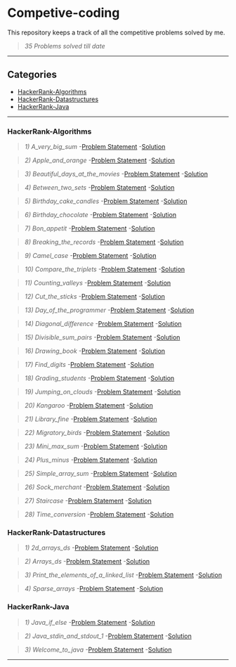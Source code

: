 # Competive-coding
This repository keeps a track of all the competitive problems solved by me.

>_35 Problems solved till date_

---
## Categories
* [HackerRank-Algorithms](#HackerRank-Algorithms)
* [HackerRank-Datastructures](#HackerRank-Datastructures)
* [HackerRank-Java](#HackerRank-Java)


---
### HackerRank-Algorithms

>*1) A_very_big_sum*
> -[Problem Statement](HackerRank-Algorithms/A_very_big_sum.py)
> -[Solution](HackerRank-Algorithms/A_very_big_sum.py)

>*2) Apple_and_orange*
> -[Problem Statement](HackerRank-Algorithms/Apple_and_orange.py)
> -[Solution](HackerRank-Algorithms/Apple_and_orange.py)

>*3) Beautiful_days_at_the_movies*
> -[Problem Statement](HackerRank-Algorithms/Beautiful_days_at_the_movies.py)
> -[Solution](HackerRank-Algorithms/Beautiful_days_at_the_movies.py)

>*4) Between_two_sets*
> -[Problem Statement](HackerRank-Algorithms/Between_two_sets.py)
> -[Solution](HackerRank-Algorithms/Between_two_sets.py)

>*5) Birthday_cake_candles*
> -[Problem Statement](HackerRank-Algorithms/Birthday_cake_candles.cpp)
> -[Solution](HackerRank-Algorithms/Birthday_cake_candles.cpp)

>*6) Birthday_chocolate*
> -[Problem Statement](HackerRank-Algorithms/Birthday_chocolate.py)
> -[Solution](HackerRank-Algorithms/Birthday_chocolate.py)

>*7) Bon_appetit*
> -[Problem Statement](HackerRank-Algorithms/Bon_appetit.py)
> -[Solution](HackerRank-Algorithms/Bon_appetit.py)

>*8) Breaking_the_records*
> -[Problem Statement](HackerRank-Algorithms/Breaking_the_records.py)
> -[Solution](HackerRank-Algorithms/Breaking_the_records.py)

>*9) Camel_case*
> -[Problem Statement](HackerRank-Algorithms/Camel_case.py)
> -[Solution](HackerRank-Algorithms/Camel_case.py)

>*10) Compare_the_triplets*
> -[Problem Statement](HackerRank-Algorithms/Compare_the_triplets.py)
> -[Solution](HackerRank-Algorithms/Compare_the_triplets.py)

>*11) Counting_valleys*
> -[Problem Statement](HackerRank-Algorithms/Counting_valleys.py)
> -[Solution](HackerRank-Algorithms/Counting_valleys.py)

>*12) Cut_the_sticks*
> -[Problem Statement](HackerRank-Algorithms/Cut_the_sticks.py)
> -[Solution](HackerRank-Algorithms/Cut_the_sticks.py)

>*13) Day_of_the_programmer*
> -[Problem Statement](HackerRank-Algorithms/Day_of_the_programmer.py)
> -[Solution](HackerRank-Algorithms/Day_of_the_programmer.py)

>*14) Diagonal_difference*
> -[Problem Statement](HackerRank-Algorithms/Diagonal_difference.cpp)
> -[Solution](HackerRank-Algorithms/Diagonal_difference.cpp)

>*15) Divisible_sum_pairs*
> -[Problem Statement](HackerRank-Algorithms/Divisible_sum_pairs.py)
> -[Solution](HackerRank-Algorithms/Divisible_sum_pairs.py)

>*16) Drawing_book*
> -[Problem Statement](HackerRank-Algorithms/Drawing_book.py)
> -[Solution](HackerRank-Algorithms/Drawing_book.py)

>*17) Find_digits*
> -[Problem Statement](HackerRank-Algorithms/Find_digits.py)
> -[Solution](HackerRank-Algorithms/Find_digits.py)

>*18) Grading_students*
> -[Problem Statement](HackerRank-Algorithms/Grading_students.py)
> -[Solution](HackerRank-Algorithms/Grading_students.py)

>*19) Jumping_on_clouds*
> -[Problem Statement](HackerRank-Algorithms/Jumping_on_clouds.py)
> -[Solution](HackerRank-Algorithms/Jumping_on_clouds.py)

>*20) Kangaroo*
> -[Problem Statement](HackerRank-Algorithms/Kangaroo.py)
> -[Solution](HackerRank-Algorithms/Kangaroo.py)

>*21) Library_fine*
> -[Problem Statement](HackerRank-Algorithms/Library_fine.py)
> -[Solution](HackerRank-Algorithms/Library_fine.py)

>*22) Migratory_birds*
> -[Problem Statement](HackerRank-Algorithms/Migratory_birds.py)
> -[Solution](HackerRank-Algorithms/Migratory_birds.py)

>*23) Mini_max_sum*
> -[Problem Statement](HackerRank-Algorithms/Mini_max_sum.cpp)
> -[Solution](HackerRank-Algorithms/Mini_max_sum.cpp)

>*24) Plus_minus*
> -[Problem Statement](HackerRank-Algorithms/Plus_minus.cpp)
> -[Solution](HackerRank-Algorithms/Plus_minus.cpp)

>*25) Simple_array_sum*
> -[Problem Statement](HackerRank-Algorithms/Simple_array_sum.py)
> -[Solution](HackerRank-Algorithms/Simple_array_sum.py)

>*26) Sock_merchant*
> -[Problem Statement](HackerRank-Algorithms/Sock_merchant.py)
> -[Solution](HackerRank-Algorithms/Sock_merchant.py)

>*27) Staircase*
> -[Problem Statement](HackerRank-Algorithms/Staircase.cpp)
> -[Solution](HackerRank-Algorithms/Staircase.cpp)

>*28) Time_conversion*
> -[Problem Statement](HackerRank-Algorithms/Time_conversion.py)
> -[Solution](HackerRank-Algorithms/Time_conversion.py)


### HackerRank-Datastructures

>*1) 2d_arrays_ds*
> -[Problem Statement](HackerRank-Datastructures/2d_arrays_ds.py)
> -[Solution](HackerRank-Datastructures/2d_arrays_ds.py)

>*2) Arrays_ds*
> -[Problem Statement](HackerRank-Datastructures/Arrays_ds.py)
> -[Solution](HackerRank-Datastructures/Arrays_ds.py)

>*3) Print_the_elements_of_a_linked_list*
> -[Problem Statement](HackerRank-Datastructures/Print_the_elements_of_a_linked_list.cpp)
> -[Solution](HackerRank-Datastructures/Print_the_elements_of_a_linked_list.cpp)

>*4) Sparse_arrays*
> -[Problem Statement](HackerRank-Datastructures/Sparse_arrays.py)
> -[Solution](HackerRank-Datastructures/Sparse_arrays.py)


### HackerRank-Java

>*1) Java_if_else*
> -[Problem Statement](HackerRank-Java/Java_if_else.java)
> -[Solution](HackerRank-Java/Java_if_else.java)

>*2) Java_stdin_and_stdout_1*
> -[Problem Statement](HackerRank-Java/Java_stdin_and_stdout_1.java)
> -[Solution](HackerRank-Java/Java_stdin_and_stdout_1.java)

>*3) Welcome_to_java*
> -[Problem Statement](HackerRank-Java/Welcome_to_java.java)
> -[Solution](HackerRank-Java/Welcome_to_java.java)




---
